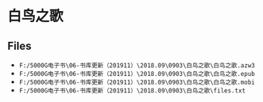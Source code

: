 # 白鸟之歌

## Files

- `F:/5000G电子书\06-书库更新（201911）\2018.09\0903\白鸟之歌\白鸟之歌.azw3`
- `F:/5000G电子书\06-书库更新（201911）\2018.09\0903\白鸟之歌\白鸟之歌.epub`
- `F:/5000G电子书\06-书库更新（201911）\2018.09\0903\白鸟之歌\白鸟之歌.mobi`
- `F:/5000G电子书\06-书库更新（201911）\2018.09\0903\白鸟之歌\files.txt`
